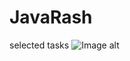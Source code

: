 # JavaRash
selected tasks
![Image alt](https://github.com/{username}/{repository}/raw/{branch}/{path}/image.png)
